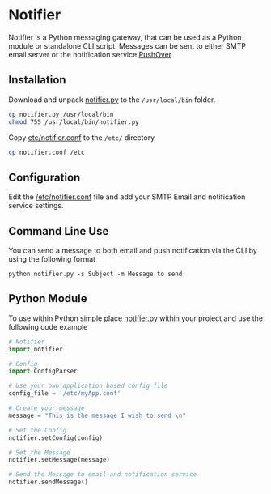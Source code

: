 # Notifier

Notifier is a Python messaging gateway, that can be used as a Python module or standalone CLI script. Messages can be sent to either SMTP email server or the notification service [PushOver](https://pushover.net/)


## Installation 

Download and unpack [notifier.py](notifier.py) to the `/usr/local/bin` folder.

```bash
cp notifier.py /usr/local/bin
chmod 755 /usr/local/bin/notifier.py
```

Copy [etc/notifier.conf](etc/notifier.conf) to the `/etc/` directory

```bash
cp notifier.conf /etc
```

## Configuration

Edit the [/etc/notifier.conf](etc/notifier.conf) file and add your SMTP Email and notification service settings.

## Command Line Use

You can send a message to both email and push notification via the CLI by using the following format

`python notifier.py -s Subject -m Message to send`

## Python Module

To use within Python simple place [notifier.py](notifier.py) within your project and use the following code example

```python
# Notifier
import notifier

# Config
import ConfigParser

# Use your own application based config file
config_file = '/etc/myApp.conf'

# Create your message
message = "This is the message I wish to send \n"

# Set the Config
notifier.setConfig(config)

# Set the Message
notifier.setMessage(message) 

# Send the Message to email and notification service
notifier.sendMessage()
```
